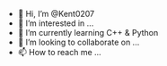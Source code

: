 - 👋 Hi, I’m @Kent0207
- 👀 I’m interested in ...
- 🌱 I’m currently learning C++ & Python
- 💞️ I’m looking to collaborate on ...
- 📫 How to reach me ...

<!---
Kent0207/Kent0207 is a ✨ special ✨ repository because its `README.md` (this file) appears on your GitHub profile.
You can click the Preview link to take a look at your changes.
--->
